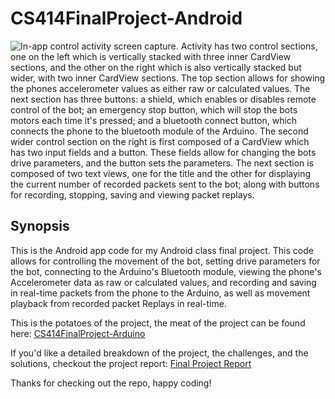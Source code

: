 # CS414FinalProject-Android
![](images/CS414FinalProjectApp.png?raw=true "In-app control activity screen capture. Activity has two control sections, one on the left which is vertically stacked with three inner CardView sections, and the other on the right which is also vertically stacked but wider, with two inner CardView sections. The top section allows for showing the phones accelerometer values as either raw or calculated values. The next section has three buttons: a shield, which enables or disables remote control of the bot; an emergency stop button, which will stop the bots motors each time it's pressed; and a bluetooth connect button, which connects the phone to the bluetooth module of the Arduino. The second wider control section on the right is first composed of a CardView which has two input fields and a button. These fields allow for changing the bots drive parameters, and the button sets the parameters. The next section is composed of two text views, one for the title and the other for displaying the current number of recorded packets sent to the bot; along with buttons for recording, stopping, saving and viewing packet replays.")

## Synopsis
This is the Android app code for my Android class final project. This code allows for controlling the movement of the bot, setting drive parameters for the bot, connecting to the Arduino's Bluetooth module, viewing the phone's Accelerometer data as raw or calculated values, and recording and saving in real-time packets from the phone to the Arduino, as well as movement playback from recorded packet Replays in real-time.

This is the potatoes of the project, the meat of the project can be found here: [CS414FinalProject-Arduino](https://github.com/CalebABG/CS414FinalProject-Arduino)

If you'd like a detailed breakdown of the project, the challenges, and the solutions, checkout the project report: [Final Project Report](https://github.com/CalebABG/CS414FinalProject-Arduino/blob/main/writeups/project-breakdown.md)

Thanks for checking out the repo, happy coding!
